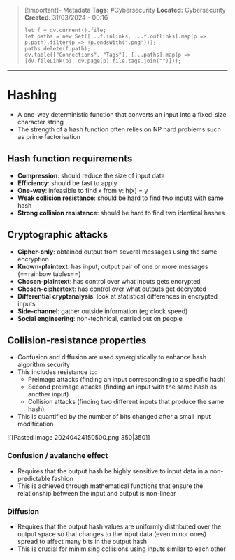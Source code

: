 > [!important]- Metadata
> **Tags:** #Cybersecurity
> **Located:** Cybersecurity
> **Created:** 31/03/2024 - 00:16
> ```dataviewjs
> let f = dv.current().file;
> let paths = new Set([...f.inlinks, ...f.outlinks].map(p => p.path).filter(p => !p.endsWith(".png")));
> paths.delete(f.path);
> dv.table(["Connections", "Tags"], [...paths].map(p => [dv.fileLink(p), dv.page(p).file.tags.join("")]));
> ```

___
# Hashing
- A one-way deterministic function that converts an input into a fixed-size character string
- The strength of a hash function often relies on NP hard problems such as prime factorisation
## Hash function requirements
- **Compression**: should reduce the size of input data 
- **Efficiency**: should be fast to apply
- **One-way**: infeasible to find x from y: h(x) = y
- **Weak collision resistance**: should be hard to find two inputs with same hash
- **Strong collision resistance**: should be hard to find two identical hashes
## Cryptographic attacks
- **Cipher-only**: obtained output from several messages using the same encryption
- **Known-plaintext**: has input, output pair of one or more messages (==rainbow tables==)
- **Chosen-plaintext**: has control over what inputs gets encrypted 
- **Chosen-ciphertext**: has control over what outputs get decrypted
- **Differential cryptanalysis**: look at statistical differences in encrypted inputs
- **Side-channel**: gather outside information (eg clock speed)
- **Social engineering**: non-technical, carried out on people

## Collision-resistance properties
- Confusion and diffusion are used synergistically to enhance hash algorithm security
- This includes resistance to:
	- Preimage attacks (finding an input corresponding to a specific hash)
	- Second preimage attacks (finding an input with the same hash as another input)
	- Collision attacks (finding two different inputs that produce the same hash).
- This is quantified by the number of bits changed after a small input modification

![[Pasted image 20240424150500.png|350|350]]
### Confusion / avalanche effect 
- Requires that the output hash be highly sensitive to input data in a non-predictable fashion
- This is achieved through mathematical functions that ensure the relationship between the input and output is non-linear

### Diffusion
- Requires that the output hash values are uniformly distributed over the output space so that changes to the input data (even minor ones) spread to affect many bits in the output hash
- This is crucial for minimising collisions using inputs similar to each other


